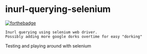 # inurl-querying-selenium
[![forthebadge](https://forthebadge.com/images/badges/made-with-python.svg)](https://forthebadge.com)

    Inurl querying using selenium web driver.
    Possibly adding more google dorks overtime for easy "dorking"

Testing and playing around with selenium
